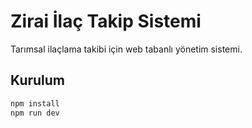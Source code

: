 # Zirai İlaç Takip Sistemi

Tarımsal ilaçlama takibi için web tabanlı yönetim sistemi.

## Kurulum

```bash
npm install
npm run dev
```